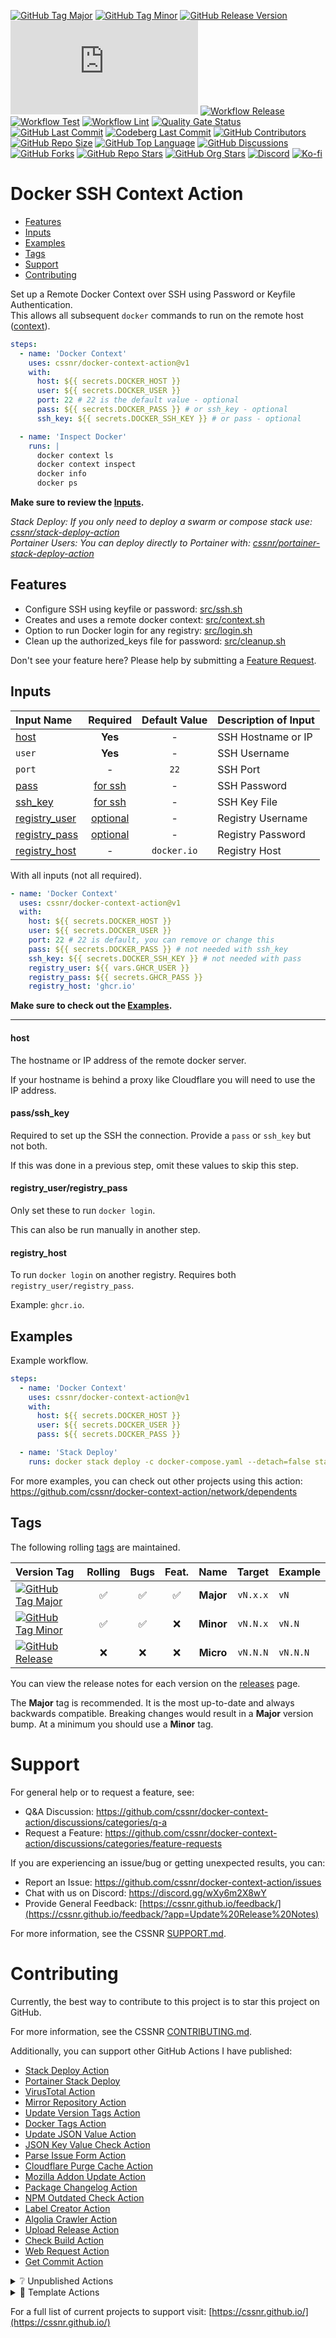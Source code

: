 [![GitHub Tag Major](https://img.shields.io/github/v/tag/cssnr/docker-context-action?sort=semver&filter=!v*.*&logo=git&logoColor=white&labelColor=585858&label=%20)](https://github.com/cssnr/docker-context-action/tags)
[![GitHub Tag Minor](https://img.shields.io/github/v/tag/cssnr/docker-context-action?sort=semver&filter=!v*.*.*&logo=git&logoColor=white&labelColor=585858&label=%20)](https://github.com/cssnr/docker-context-action/releases)
[![GitHub Release Version](https://img.shields.io/github/v/release/cssnr/docker-context-action?logo=git&logoColor=white&labelColor=585858&label=%20)](https://github.com/cssnr/docker-context-action/releases/latest)
[![GitHub Dist Size](https://img.shields.io/github/size/cssnr/docker-context-action/dist%2Findex.js?logo=bookstack&logoColor=white&label=dist%20size)](https://github.com/cssnr/docker-context-action/blob/master/src)
[![Workflow Release](https://img.shields.io/github/actions/workflow/status/cssnr/docker-context-action/release.yaml?logo=cachet&label=release)](https://github.com/cssnr/docker-context-action/actions/workflows/release.yaml)
[![Workflow Test](https://img.shields.io/github/actions/workflow/status/cssnr/docker-context-action/test.yaml?logo=cachet&label=test)](https://github.com/cssnr/docker-context-action/actions/workflows/test.yaml)
[![Workflow Lint](https://img.shields.io/github/actions/workflow/status/cssnr/docker-context-action/lint.yaml?logo=cachet&label=lint)](https://github.com/cssnr/docker-context-action/actions/workflows/lint.yaml)
[![Quality Gate Status](https://sonarcloud.io/api/project_badges/measure?project=cssnr_docker-context-action&metric=alert_status)](https://sonarcloud.io/summary/new_code?id=cssnr_docker-context-action)
[![GitHub Last Commit](https://img.shields.io/github/last-commit/cssnr/docker-context-action?logo=github&label=updated)](https://github.com/cssnr/docker-context-action/pulse)
[![Codeberg Last Commit](https://img.shields.io/gitea/last-commit/cssnr/docker-context-action/master?gitea_url=https%3A%2F%2Fcodeberg.org%2F&logo=codeberg&logoColor=white&label=updated)](https://codeberg.org/cssnr/docker-context-action)
[![GitHub Contributors](https://img.shields.io/github/contributors/cssnr/docker-context-action?logo=github)](https://github.com/cssnr/docker-context-action/graphs/contributors)
[![GitHub Repo Size](https://img.shields.io/github/repo-size/cssnr/docker-context-action?logo=bookstack&logoColor=white&label=repo%20size)](https://github.com/cssnr/docker-context-action?tab=readme-ov-file#readme)
[![GitHub Top Language](https://img.shields.io/github/languages/top/cssnr/docker-context-action?logo=sharp&logoColor=white)](https://github.com/cssnr/docker-context-action)
[![GitHub Discussions](https://img.shields.io/github/discussions/cssnr/docker-context-action?logo=github)](https://github.com/cssnr/docker-context-action/discussions)
[![GitHub Forks](https://img.shields.io/github/forks/cssnr/docker-context-action?style=flat&logo=github)](https://github.com/cssnr/docker-context-action/forks)
[![GitHub Repo Stars](https://img.shields.io/github/stars/cssnr/docker-context-action?style=flat&logo=github)](https://github.com/cssnr/docker-context-action/stargazers)
[![GitHub Org Stars](https://img.shields.io/github/stars/cssnr?style=flat&logo=github&label=org%20stars)](https://cssnr.github.io/)
[![Discord](https://img.shields.io/discord/899171661457293343?logo=discord&logoColor=white&label=discord&color=7289da)](https://discord.gg/wXy6m2X8wY)
[![Ko-fi](https://img.shields.io/badge/Ko--fi-72a5f2?logo=kofi&label=support)](https://ko-fi.com/cssnr)

# Docker SSH Context Action

- [Features](#Features)
- [Inputs](#Inputs)
- [Examples](#Examples)
- [Tags](#Tags)
- [Support](#Support)
- [Contributing](#Contributing)

Set up a Remote Docker Context over SSH using Password or Keyfile Authentication.  
This allows all subsequent `docker` commands to run on the remote host ([context](https://docs.docker.com/engine/manage-resources/contexts/)).

```yaml
steps:
  - name: 'Docker Context'
    uses: cssnr/docker-context-action@v1
    with:
      host: ${{ secrets.DOCKER_HOST }}
      user: ${{ secrets.DOCKER_USER }}
      port: 22 # 22 is the default value - optional
      pass: ${{ secrets.DOCKER_PASS }} # or ssh_key - optional
      ssh_key: ${{ secrets.DOCKER_SSH_KEY }} # or pass - optional

  - name: 'Inspect Docker'
    runs: |
      docker context ls
      docker context inspect
      docker info
      docker ps
```

**Make sure to review the [Inputs](#Inputs).**

_Stack Deploy: If you only need to deploy a swarm or compose stack use: [cssnr/stack-deploy-action](https://github.com/cssnr/stack-deploy-action)_  
_Portainer Users: You can deploy directly to Portainer with: [cssnr/portainer-stack-deploy-action](https://github.com/cssnr/portainer-stack-deploy-action)_

## Features

- Configure SSH using keyfile or password: [src/ssh.sh](src/ssh.sh)
- Creates and uses a remote docker context: [src/context.sh](src/context.sh)
- Option to run Docker login for any registry: [src/login.sh](src/login.sh)
- Clean up the authorized_keys file for password: [src/cleanup.sh](src/cleanup.sh)

Don't see your feature here? Please help by submitting a [Feature Request](https://github.com/cssnr/docker-context-action/discussions/categories/feature-requests).

## Inputs

| Input&nbsp;Name                              |                Required                 | Default&nbsp;Value | Description&nbsp;of&nbsp;Input |
| :------------------------------------------- | :-------------------------------------: | :----------------: | :----------------------------- |
| [host](#host)                                |                 **Yes**                 |         -          | SSH Hostname or IP             |
| `user`                                       |                 **Yes**                 |         -          | SSH Username                   |
| `port`                                       |                    -                    |        `22`        | SSH Port                       |
| [pass](#passssh_key)                         |         [for ssh](#passssh_key)         |         -          | SSH Password                   |
| [ssh_key](#passssh_key)                      |         [for ssh](#passssh_key)         |         -          | SSH Key File                   |
| [registry_user](#registry_userregistry_pass) | [optional](#registry_userregistry_pass) |         -          | Registry Username              |
| [registry_pass](#registry_userregistry_pass) | [optional](#registry_userregistry_pass) |         -          | Registry Password              |
| [registry_host](#registry_host)              |                    -                    |    `docker.io`     | Registry Host                  |

With all inputs (not all required).

```yaml
- name: 'Docker Context'
  uses: cssnr/docker-context-action@v1
  with:
    host: ${{ secrets.DOCKER_HOST }}
    user: ${{ secrets.DOCKER_USER }}
    port: 22 # 22 is default, you can remove or change this
    pass: ${{ secrets.DOCKER_PASS }} # not needed with ssh_key
    ssh_key: ${{ secrets.DOCKER_SSH_KEY }} # not needed with pass
    registry_user: ${{ vars.GHCR_USER }}
    registry_pass: ${{ secrets.GHCR_PASS }}
    registry_host: 'ghcr.io'
```

**Make sure to check out the [Examples](#Examples).**

---

#### host

The hostname or IP address of the remote docker server.

If your hostname is behind a proxy like Cloudflare you will need to use the IP address.

#### pass/ssh_key

Required to set up the SSH the connection. Provide a `pass` or `ssh_key` but not both.

If this was done in a previous step, omit these values to skip this step.

#### registry_user/registry_pass

Only set these to run `docker login`.

This can also be run manually in another step.

#### registry_host

To run `docker login` on another registry. Requires both `registry_user/registry_pass`.

Example: `ghcr.io`.

## Examples

Example workflow.

```yaml
steps:
  - name: 'Docker Context'
    uses: cssnr/docker-context-action@v1
    with:
      host: ${{ secrets.DOCKER_HOST }}
      user: ${{ secrets.DOCKER_USER }}
      pass: ${{ secrets.DOCKER_PASS }}

  - name: 'Stack Deploy'
    runs: docker stack deploy -c docker-compose.yaml --detach=false stack-name
```

For more examples, you can check out other projects using this action:  
https://github.com/cssnr/docker-context-action/network/dependents

## Tags

The following rolling [tags](https://github.com/cssnr/docker-context-action/tags) are maintained.

| Version&nbsp;Tag                                                                                                                                                                                                           | Rolling | Bugs | Feat. |   Name    |  Target  | Example  |
| :------------------------------------------------------------------------------------------------------------------------------------------------------------------------------------------------------------------------- | :-----: | :--: | :---: | :-------: | :------: | :------- |
| [![GitHub Tag Major](https://img.shields.io/github/v/tag/cssnr/docker-context-action?sort=semver&filter=!v*.*&style=for-the-badge&label=%20&color=44cc10)](https://github.com/cssnr/docker-context-action/releases/latest) |   ✅    |  ✅  |  ✅   | **Major** | `vN.x.x` | `vN`     |
| [![GitHub Tag Minor](https://img.shields.io/github/v/tag/cssnr/docker-context-action?sort=semver&filter=!v*.*.*&style=for-the-badge&label=%20&color=blue)](https://github.com/cssnr/docker-context-action/releases/latest) |   ✅    |  ✅  |  ❌   | **Minor** | `vN.N.x` | `vN.N`   |
| [![GitHub Release](https://img.shields.io/github/v/release/cssnr/docker-context-action?style=for-the-badge&label=%20&color=red)](https://github.com/cssnr/docker-context-action/releases/latest)                           |   ❌    |  ❌  |  ❌   | **Micro** | `vN.N.N` | `vN.N.N` |

You can view the release notes for each version on the [releases](https://github.com/cssnr/docker-context-action/releases) page.

The **Major** tag is recommended. It is the most up-to-date and always backwards compatible.
Breaking changes would result in a **Major** version bump. At a minimum you should use a **Minor** tag.

# Support

For general help or to request a feature, see:

- Q&A Discussion: https://github.com/cssnr/docker-context-action/discussions/categories/q-a
- Request a Feature: https://github.com/cssnr/docker-context-action/discussions/categories/feature-requests

If you are experiencing an issue/bug or getting unexpected results, you can:

- Report an Issue: https://github.com/cssnr/docker-context-action/issues
- Chat with us on Discord: https://discord.gg/wXy6m2X8wY
- Provide General Feedback: [https://cssnr.github.io/feedback/](https://cssnr.github.io/feedback/?app=Update%20Release%20Notes)

For more information, see the CSSNR [SUPPORT.md](https://github.com/cssnr/.github/blob/master/.github/SUPPORT.md#support).

# Contributing

Currently, the best way to contribute to this project is to star this project on GitHub.

For more information, see the CSSNR [CONTRIBUTING.md](https://github.com/cssnr/.github/blob/master/.github/CONTRIBUTING.md#contributing).

Additionally, you can support other GitHub Actions I have published:

- [Stack Deploy Action](https://github.com/cssnr/stack-deploy-action?tab=readme-ov-file#readme)
- [Portainer Stack Deploy](https://github.com/cssnr/portainer-stack-deploy-action?tab=readme-ov-file#readme)
- [VirusTotal Action](https://github.com/cssnr/virustotal-action?tab=readme-ov-file#readme)
- [Mirror Repository Action](https://github.com/cssnr/mirror-repository-action?tab=readme-ov-file#readme)
- [Update Version Tags Action](https://github.com/cssnr/update-version-tags-action?tab=readme-ov-file#readme)
- [Docker Tags Action](https://github.com/cssnr/docker-tags-action?tab=readme-ov-file#readme)
- [Update JSON Value Action](https://github.com/cssnr/update-json-value-action?tab=readme-ov-file#readme)
- [JSON Key Value Check Action](https://github.com/cssnr/json-key-value-check-action?tab=readme-ov-file#readme)
- [Parse Issue Form Action](https://github.com/cssnr/parse-issue-form-action?tab=readme-ov-file#readme)
- [Cloudflare Purge Cache Action](https://github.com/cssnr/cloudflare-purge-cache-action?tab=readme-ov-file#readme)
- [Mozilla Addon Update Action](https://github.com/cssnr/mozilla-addon-update-action?tab=readme-ov-file#readme)
- [Package Changelog Action](https://github.com/cssnr/package-changelog-action?tab=readme-ov-file#readme)
- [NPM Outdated Check Action](https://github.com/cssnr/npm-outdated-action?tab=readme-ov-file#readme)
- [Label Creator Action](https://github.com/cssnr/label-creator-action?tab=readme-ov-file#readme)
- [Algolia Crawler Action](https://github.com/cssnr/algolia-crawler-action?tab=readme-ov-file#readme)
- [Upload Release Action](https://github.com/cssnr/upload-release-action?tab=readme-ov-file#readme)
- [Check Build Action](https://github.com/cssnr/check-build-action?tab=readme-ov-file#readme)
- [Web Request Action](https://github.com/cssnr/web-request-action?tab=readme-ov-file#readme)
- [Get Commit Action](https://github.com/cssnr/get-commit-action?tab=readme-ov-file#readme)

<details><summary>❔ Unpublished Actions</summary>

These actions are not published on the Marketplace, but may be useful.

- [cssnr/draft-release-action](https://github.com/cssnr/draft-release-action?tab=readme-ov-file#readme) - Keep a draft release ready to publish.
- [cssnr/env-json-action](https://github.com/cssnr/env-json-action?tab=readme-ov-file#readme) - Convert env file to json or vice versa.
- [cssnr/push-artifacts-action](https://github.com/cssnr/push-artifacts-action?tab=readme-ov-file#readme) - Sync files to a remote host with rsync.
- [smashedr/update-release-notes-action](https://github.com/smashedr/update-release-notes-action?tab=readme-ov-file#readme) - Update release notes.
- [smashedr/combine-release-notes-action](https://github.com/smashedr/combine-release-notes-action?tab=readme-ov-file#readme) - Combine release notes.

---

</details>

<details><summary>📝 Template Actions</summary>

These are basic action templates that I use for creating new actions.

- [js-test-action](https://github.com/smashedr/js-test-action?tab=readme-ov-file#readme) - JavaScript
- [py-test-action](https://github.com/smashedr/py-test-action?tab=readme-ov-file#readme) - Python
- [ts-test-action](https://github.com/smashedr/ts-test-action?tab=readme-ov-file#readme) - TypeScript
- [docker-test-action](https://github.com/smashedr/docker-test-action?tab=readme-ov-file#readme) - Docker Image

Note: The `docker-test-action` builds, runs and pushes images to [GitHub Container Registry](https://docs.github.com/en/packages/working-with-a-github-packages-registry/working-with-the-container-registry).

---

</details>

For a full list of current projects to support visit: [https://cssnr.github.io/](https://cssnr.github.io/)
